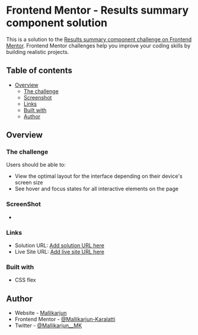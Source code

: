 # Frontend Mentor - Results summary component solution

This is a solution to the [Results summary component challenge on Frontend Mentor](https://www.frontendmentor.io/challenges/results-summary-component-CE_K6s0maV). Frontend Mentor challenges help you improve your coding skills by building realistic projects. 

## Table of contents

- [Overview](#overview)
  - [The challenge](#the-challenge)
  - [Screenshot](#screenshot)
  - [Links](#links)
  - [Built with](#built-with)
  - [Author](#author)


## Overview

### The challenge

Users should be able to:

- View the optimal layout for the interface depending on their device's screen size
- See hover and focus states for all interactive elements on the page

### ScreenShot
 - [](C:\Users\mallu\OneDrive\Pictures\Screenshots\result-compo-sc.jpg.png)

### Links

- Solution URL: [Add solution URL here](https://github.com/Mallikarjun-Karalatti/results-summary-component-main)
- Live Site URL: [Add live site URL here](https://mallikarjun-karalatti.github.io/results-summary-component-main/)

### Built with
- CSS flex


## Author

- Website - [Mallikarjun](https://github.com/Mallikarjun-Karalatti)
- Frontend Mentor - [@Mallikarjun-Karalatti](https://www.frontendmentor.io/profile/Mallikarjun-Karalatti)
- Twitter - [@Mallikarjun__MK](https://twitter.com/Mallikarjun__MK)
